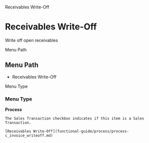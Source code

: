 
Receivables Write-Off
# Receivables Write-Off


Write off open receivables

Menu Path
## Menu Path



- Receivables Write-Off

Menu Type
### Menu Type

**Process**

```
The Sales Transaction checkbox indicates if this item is a Sales Transaction.
```

```
[Receivables Write-Off](functional-guide/process/process-c_invoice_writeoff.md)
```